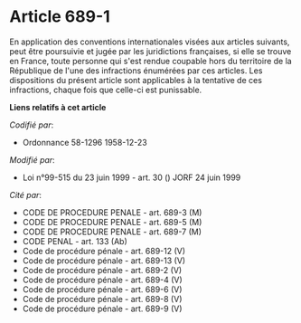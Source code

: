 # Article 689-1

En application des conventions internationales visées aux articles suivants, peut être poursuivie et jugée par les
juridictions françaises, si elle se trouve en France, toute personne qui s'est rendue coupable hors du territoire de la
République de l'une des infractions énumérées par ces articles. Les dispositions du présent article sont applicables à la
tentative de ces infractions, chaque fois que celle-ci est punissable.

**Liens relatifs à cet article**

_Codifié par_:

  - Ordonnance 58-1296 1958-12-23

_Modifié par_:

  - Loi n°99-515 du 23 juin 1999 - art. 30 () JORF 24 juin 1999

_Cité par_:

  - CODE DE PROCEDURE PENALE - art. 689-3 (M)
  - CODE DE PROCEDURE PENALE - art. 689-5 (M)
  - CODE DE PROCEDURE PENALE - art. 689-7 (M)
  - CODE PENAL - art. 133 (Ab)
  - Code de procédure pénale - art. 689-12 (V)
  - Code de procédure pénale - art. 689-13 (V)
  - Code de procédure pénale - art. 689-2 (V)
  - Code de procédure pénale - art. 689-4 (V)
  - Code de procédure pénale - art. 689-6 (V)
  - Code de procédure pénale - art. 689-8 (V)
  - Code de procédure pénale - art. 689-9 (V)
